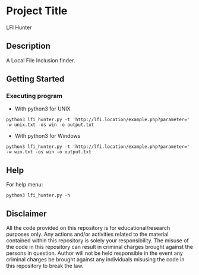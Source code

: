 # Project Title

LFI Hunter

## Description

A Local File Inclusion finder.

## Getting Started

### Executing program

* With python3 for UNIX
```
python3 lfi_hunter.py -t 'http://lfi.location/example.php?parameter=' -w unix.txt -os win -o output.txt
```
* With python3 for Windows
```
python3 lfi_hunter.py -t 'http://lfi.location/example.php?parameter=' -w win.txt -os win -o output.txt
```

## Help

For help menu:
```
python3 lfi_hunter.py -h
```

## Disclaimer
All the code provided on this repository is for educational/research purposes only. Any actions and/or activities related to the material contained within this repository is solely your responsibility. The misuse of the code in this repository can result in criminal charges brought against the persons in question. Author will not be held responsible in the event any criminal charges be brought against any individuals misusing the code in this repository to break the law.